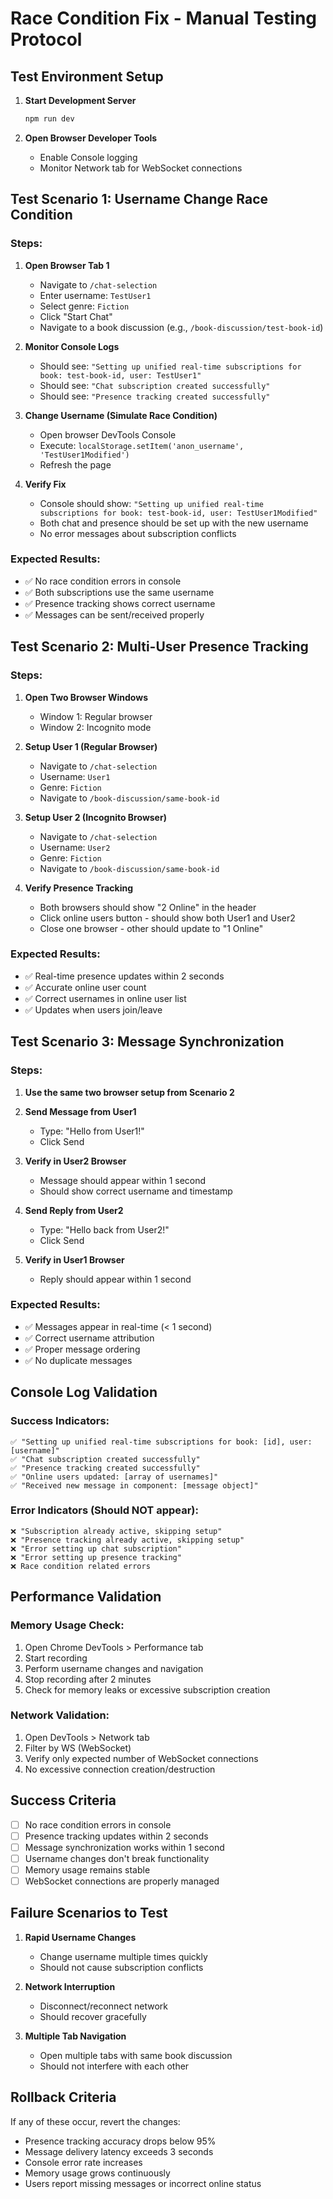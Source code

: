 # Race Condition Fix - Manual Testing Protocol

## Test Environment Setup

1. **Start Development Server**
   ```bash
   npm run dev
   ```

2. **Open Browser Developer Tools**
   - Enable Console logging
   - Monitor Network tab for WebSocket connections

## Test Scenario 1: Username Change Race Condition

### Steps:
1. **Open Browser Tab 1**
   - Navigate to `/chat-selection`
   - Enter username: `TestUser1`
   - Select genre: `Fiction`
   - Click "Start Chat"
   - Navigate to a book discussion (e.g., `/book-discussion/test-book-id`)

2. **Monitor Console Logs**
   - Should see: `"Setting up unified real-time subscriptions for book: test-book-id, user: TestUser1"`
   - Should see: `"Chat subscription created successfully"`
   - Should see: `"Presence tracking created successfully"`

3. **Change Username (Simulate Race Condition)**
   - Open browser DevTools Console
   - Execute: `localStorage.setItem('anon_username', 'TestUser1Modified')`
   - Refresh the page

4. **Verify Fix**
   - Console should show: `"Setting up unified real-time subscriptions for book: test-book-id, user: TestUser1Modified"`
   - Both chat and presence should be set up with the new username
   - No error messages about subscription conflicts

### Expected Results:
- ✅ No race condition errors in console
- ✅ Both subscriptions use the same username
- ✅ Presence tracking shows correct username
- ✅ Messages can be sent/received properly

## Test Scenario 2: Multi-User Presence Tracking

### Steps:
1. **Open Two Browser Windows**
   - Window 1: Regular browser
   - Window 2: Incognito mode

2. **Setup User 1 (Regular Browser)**
   - Navigate to `/chat-selection`
   - Username: `User1`
   - Genre: `Fiction`
   - Navigate to `/book-discussion/same-book-id`

3. **Setup User 2 (Incognito Browser)**
   - Navigate to `/chat-selection`
   - Username: `User2`
   - Genre: `Fiction`
   - Navigate to `/book-discussion/same-book-id`

4. **Verify Presence Tracking**
   - Both browsers should show "2 Online" in the header
   - Click online users button - should show both User1 and User2
   - Close one browser - other should update to "1 Online"

### Expected Results:
- ✅ Real-time presence updates within 2 seconds
- ✅ Accurate online user count
- ✅ Correct usernames in online user list
- ✅ Updates when users join/leave

## Test Scenario 3: Message Synchronization

### Steps:
1. **Use the same two browser setup from Scenario 2**

2. **Send Message from User1**
   - Type: "Hello from User1!"
   - Click Send

3. **Verify in User2 Browser**
   - Message should appear within 1 second
   - Should show correct username and timestamp

4. **Send Reply from User2**
   - Type: "Hello back from User2!"
   - Click Send

5. **Verify in User1 Browser**
   - Reply should appear within 1 second

### Expected Results:
- ✅ Messages appear in real-time (< 1 second)
- ✅ Correct username attribution
- ✅ Proper message ordering
- ✅ No duplicate messages

## Console Log Validation

### Success Indicators:
```
✅ "Setting up unified real-time subscriptions for book: [id], user: [username]"
✅ "Chat subscription created successfully"
✅ "Presence tracking created successfully"
✅ "Online users updated: [array of usernames]"
✅ "Received new message in component: [message object]"
```

### Error Indicators (Should NOT appear):
```
❌ "Subscription already active, skipping setup"
❌ "Presence tracking already active, skipping setup"
❌ "Error setting up chat subscription"
❌ "Error setting up presence tracking"
❌ Race condition related errors
```

## Performance Validation

### Memory Usage Check:
1. Open Chrome DevTools > Performance tab
2. Start recording
3. Perform username changes and navigation
4. Stop recording after 2 minutes
5. Check for memory leaks or excessive subscription creation

### Network Validation:
1. Open DevTools > Network tab
2. Filter by WS (WebSocket)
3. Verify only expected number of WebSocket connections
4. No excessive connection creation/destruction

## Success Criteria

- [ ] No race condition errors in console
- [ ] Presence tracking updates within 2 seconds
- [ ] Message synchronization works within 1 second
- [ ] Username changes don't break functionality
- [ ] Memory usage remains stable
- [ ] WebSocket connections are properly managed

## Failure Scenarios to Test

1. **Rapid Username Changes**
   - Change username multiple times quickly
   - Should not cause subscription conflicts

2. **Network Interruption**
   - Disconnect/reconnect network
   - Should recover gracefully

3. **Multiple Tab Navigation**
   - Open multiple tabs with same book discussion
   - Should not interfere with each other

## Rollback Criteria

If any of these occur, revert the changes:
- Presence tracking accuracy drops below 95%
- Message delivery latency exceeds 3 seconds
- Console error rate increases
- Memory usage grows continuously
- Users report missing messages or incorrect online status
